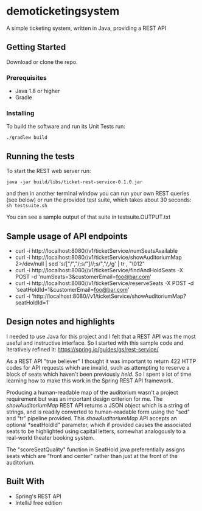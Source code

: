 # demoticketingsystem
A simple ticketing system, written in Java, providing a REST API

## Getting Started

Download or clone the repo.


### Prerequisites

* Java 1.8 or higher
* Gradle


### Installing

To build the software and run its Unit Tests run:
```cd complete
./gradlew build
```

## Running the tests

To start the REST web server run:
```cd complete
java -jar build/libs/ticket-rest-service-0.1.0.jar
```

and then in another terminal window you can run your own REST queries (see below) or
run the provided test suite, which takes about 30 seconds:
```sh testsuite.sh```

You can see a sample output of that suite in testsuite.OUTPUT.txt


## Sample usage of API endpoints
* curl -i http://localhost:8080//v1/ticketService/numSeatsAvailable
* curl -i http://localhost:8080//v1/ticketService/showAuditoriumMap 2>/dev/null | sed 's/\["/","/;s/"\]//;s/","/,/g' | tr , "\012"
* curl -i http://localhost:8080//v1/ticketService/findAndHoldSeats -X POST -d 'numSeats=3&customerEmail=foo@bar.com'
* curl -i http://localhost:8080//v1/ticketService/reserveSeats -X POST -d 'seatHoldId=1&customerEmail=foo@bar.com'
* curl -i 'http://localhost:8080//v1/ticketService/showAuditoriumMap?seatHoldId=1'



## Design notes and highlights

I needed to use Java for this project and I felt that a REST API was the most useful and instructive interface.   So I started with this sample code and iteratively refined it: https://spring.io/guides/gs/rest-service/

As a REST API "true believer" I thought it was important to return 422 HTTP codes for API requests which are invalid, such as attempting to reserve a block of seats which haven't been previously *held*.   So I spent a lot of time learning how to make this work in the Spring REST API framework.

Producing a human-readable map of the auditorium wasn't a project requirement but was an important design criterion for me.   The *showAuditoriumMap* REST API returns a JSON object which is a string of strings, and is readily converted to human-readable form using the "sed" and "tr" pipeline provided.   This *showAuditoriumMap* API accepts an optional *seatHoldId" parameter, which if provided causes the associated seats to be highlighted using capital letters, somewhat analogously to a real-world theater booking system.

The "scoreSeatQuality" function in SeatHold.java preferentially assigns seats which are "front and center" rather than just at the front of the auditorium.




## Built With

* Spring's REST API
* IntelliJ free edition
